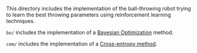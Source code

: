 This directory includes the implementation of the ball-throwing robot trying to
learn the best throwing parameters using reinforcement learning techniques.

`bo/` includes the implementation of a [Bayesian
Optimization](https://en.wikipedia.org/wiki/Bayesian_optimization) method.

`cem/` includes the implementation of a [Cross-entropy
method](https://en.wikipedia.org/wiki/Cross-entropy_method).
